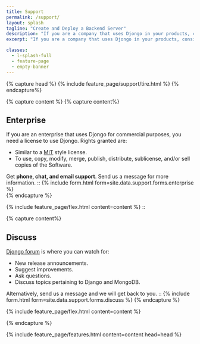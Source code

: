 ```yaml
---
title: Support
permalink: /support/
layout: splash
tagline: "Create and Deploy a Backend Server"
description: "If you are a company that uses Djongo in your products, consider enrolling in a subscription plan. You get long term support."
excerpt: "If you are a company that uses Djongo in your products, consider enrolling in a subscription plan. You get long term support."

classes:
  - l-splash-full
  - feature-page
  - empty-banner
---
```


{% capture head %}
  {% include feature_page/support/tire.html %}
{% endcapture%}

{% capture content %}
  {% capture content%}
## Enterprise
If you are an enterprise that uses Djongo for commercial purposes, you need a license to use Djongo. Rights 
granted are: 

* Similar to a [MIT](https://opensource.org/licenses/MIT) style license.
* To use, copy, modify, merge, publish, distribute, sublicense, and/or sell copies of the Software.

Get **phone, chat, and email support**. Send us a message for more information.
::
{% include form.html form=site.data.support.forms.enterprise %}  
  {% endcapture %}
  
{% include feature_page/flex.html 
    content=content %}
::

  {% capture content%}  
## Discuss
[Djongo forum](https://groups.google.com/forum/#!forum/djongo) is where you can watch for:

* New release announcements.
* Suggest improvements.
* Ask questions.
* Discuss topics pertaining to Django and MongoDB.

Alternatively, send us a message and we will get back to you.
::
{% include form.html form=site.data.support.forms.discuss %}
  {% endcapture %}

{% include feature_page/flex.html 
    content=content %}

{% endcapture %}

{% include feature_page/features.html 
    content=content 
    head=head %}